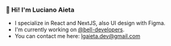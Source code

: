 ### 👋 Hi! I'm Luciano Aieta
- I specialize in React and NextJS, also UI design with Figma.
- I'm currently working on [@bell-developers](https://github.com/bell-developers).
- You can contact me here: lgaieta.dev@gmail.com

<!--
**lgaieta/lgaieta** is a ✨ _special_ ✨ repository because its `README.md` (this file) appears on your GitHub profile.

Here are some ideas to get you started:

- 🌱 I’m currently learning ...
- 👯 I’m looking to collaborate on ...
- 🤔 I’m looking for help with ...
- 💬 Ask me about ...
- 📫 How to reach me: ...
- 😄 Pronouns: ...
- ⚡ Fun fact: ...
-->
